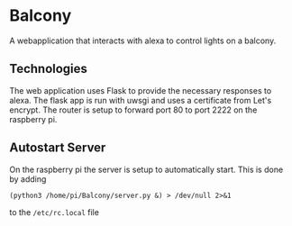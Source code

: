# Balcony

A webapplication that interacts with alexa to control lights on a balcony.

## Technologies

The web application uses Flask to provide the necessary responses to alexa. The flask app is run with uwsgi and uses a certificate from Let's encrypt.
The router is setup to forward port 80 to port 2222 on the raspberry pi.

## Autostart Server

On the raspberry pi the server is setup to automatically start. This is done by adding

    (python3 /home/pi/Balcony/server.py &) > /dev/null 2>&1

to the `/etc/rc.local` file

